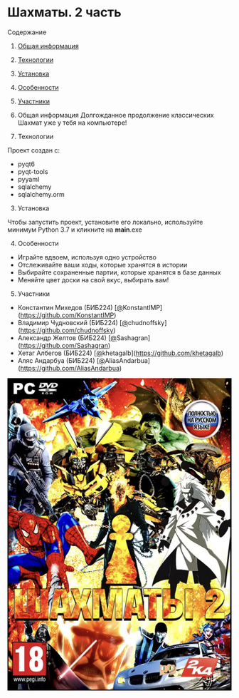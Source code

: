 # Шахматы. 2 часть

Содержание 

1. [Общая информация](#общая-информация)
2. [Технологии](#технологии)
3. [Установка](#установка)
4. [Особенности](#особенности)
5. [Участники](#участники)

1. Общая информация
Долгожданное продолжение классических Шахмат уже у тебя на компьютере!

2. Технологии

Проект создан с:

- pyqt6
- pyqt-tools
- pyyaml
- sqlalchemy
- sqlalchemy.orm

3. Установка

Чтобы запустить проект, установите его локально, используйте минимум Python 3.7 и кликните на __main__.exe

4. Особенности

- Играйте вдвоем, используя одно устройство
- Отслеживайте ваши ходы, которые хранятся в истории
- Выбирайте сохраненные партии, которые хранятся в базе данных
- Меняйте цвет доски на свой вкус, выбирать вам!

5. Участники

- Константин Михедов (БИБ224) [[@](https://github.com/)KonstantIMP](https://github.com/KonstantIMP)
- Владимир Чудновский (БИБ224) [[@](https://github.com/)chudnoffsky](https://github.com/chudnoffsky)
- Александр Желтов (БИБ224) [[@](https://github.com/)Sashagran](https://github.com/Sashagran)
- Хетаг Албегов (БИБ224) [[@](https://github.com/)khetagalb](https://github.com/khetagalb)
- Аляс Андарбуа (БИБ224) [[@](https://github.com/)AliasAndarbua](https://github.com/AliasAndarbua)

![logo](https://github.com/KonstantIMP/chess2/blob/main/.github/logo.jpg?raw=true)
